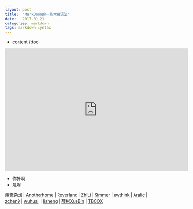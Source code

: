 ```yaml
---
layout: post
title:  "MarkDown的一些常用语法"
date:   2017-01-21
categories: markdown
tags: markdown syntax
---
```


* content
{:toc}


<iframe src="http://image.thermaltake.com/News/db/imgs/press/images/TTFUN/20131015/1/Image00005.jpg" style="border: 0;height: 400px;width: 600px;overflow: hidden;" frameBorder="0"></iframe>

* 你好啊
* 是啊

[羡辙杂俎](http://zhangwenli.com/blog) \| [Anotherhome](https://www.anotherhome.net) \| [Reverland](http://reverland.org/) \| [ZhiLi](http://lizhipower.github.io/) \| [Simmer](http://simmer-jun.github.io/) \| [awthink](http://awthink.net/) \| [Aralic](http://aralic.github.io/) \| [zchen9](http://www.chen9.info/) \| [wuhuaji](http://wuhuaji.me/) \| [lisheng](http://www.lishengcn.cn/) \| [薛彬XueBin](http://axuebin.com/blog/) \| [TBOOX](http://www.tboox.org/cn/)